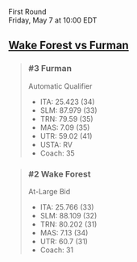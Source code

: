 First Round  
Friday, May 7 at 10:00 EDT
## [Wake Forest vs Furman](https://www.ncaa.com/game/5833664) 

> ### #3 Furman  
> Automatic Qualifier  
> - ITA: 25.423 (34)  
> - SLM: 87.979 (33)  
> - TRN: 79.59 (35)  
> - MAS: 7.09 (35)  
> - UTR: 59.02 (41)  
> - USTA: RV  
> - Coach: 35  

> ### #2 Wake Forest  
> At-Large Bid  
> - ITA: 25.766 (33)  
> - SLM: 88.109 (32)  
> - TRN: 80.202 (31)  
> - MAS: 7.13 (34)  
> - UTR: 60.7 (31)  
> - Coach: 31  